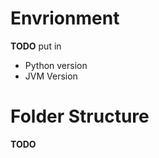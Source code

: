 
# Envrionment 
**TODO** put in 

- Python version 
- JVM Version 


# Folder Structure 
**TODO**
```

```


